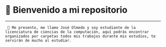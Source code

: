 # 📘 Bienvenido a mi repositorio 

***
` 🤖 Me presento, me llamo José Olmedo y soy estudiante de la licenciatura de ciencias de la computación, aquí podrás encontrar organizados por carpetas todos mis trabajos durante mis estudios, te servirán de mucho al estudiar.`


